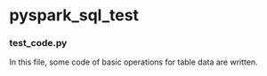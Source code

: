 # pyspark_sql_test

### test_code.py
In this file, some code of basic operations for table data are written.
